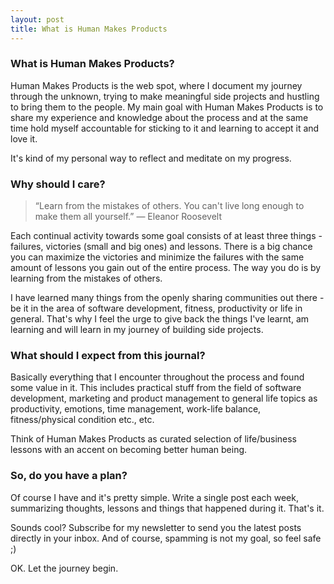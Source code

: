 ```yaml
---
layout: post
title: What is Human Makes Products
---
```


### What is Human Makes Products?
Human Makes Products is the web spot, where I document my journey through the unknown, trying to make meaningful side projects and hustling to bring them to the people. My main goal with Human Makes Products is to share my experience and knowledge about the process and at the same time hold myself accountable for sticking to it and learning to accept it and love it.

It's kind of my personal way to reflect and meditate on my progress.

### Why should I care?
> “Learn from the mistakes of others. You can't live long enough to make them all yourself.”
  ― Eleanor Roosevelt

Each continual activity towards some goal consists of at least three things - failures, victories (small and big ones) and lessons. There is a big chance you can maximize the victories and minimize the failures with the same amount of lessons you gain out of the entire process. The way you do is by learning from the mistakes of others.

I have learned many things from the openly sharing communities out there - be it in the area of software development, fitness, productivity or life in general. That's why I feel the urge to give back the things I've learnt, am learning and will learn in my journey of building side projects.

### What should I expect from this journal?
Basically everything that I encounter throughout the process and found some value in it. This includes practical stuff from the field of software development, marketing and product management to general life topics as productivity, emotions, time management, work-life balance, fitness/physical condition etc., etc.

Think of Human Makes Products as curated selection of life/business lessons with an accent on becoming better human being.

### So, do you have a plan?
Of course I have and it's pretty simple. Write a single post each week, summarizing thoughts, lessons and things that happened during it. That's it.

Sounds cool? Subscribe for my newsletter to send you the latest posts directly in your inbox. And of course, spamming is not my goal, so feel safe ;)

OK. Let the journey begin.
